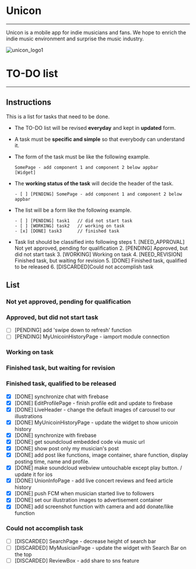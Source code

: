 # Unicon
---
Unicon is a mobile app for indie musicians and fans. We hope to enrich the indie music environment and surprise the music industry.

![unicon_logo1](https://user-images.githubusercontent.com/63365510/96539582-6020dd80-12d6-11eb-942f-0bc1c2391445.png)

# TO-DO list
---
## Instructions

This is a list for tasks that need to be done.

* The TO-DO list will be revised **everyday** and kept in **updated** form.

* A task must be **specific and simple** so that everybody can understand it.

* The form of the task must be like the following example.

      SomePage - add component 1 and component 2 below appbar
      [Widget]

* The **working status of the task** will decide the header of the task.

      - [ ] [PENDING] SomePage - add component 1 and component 2 below appbar

* The list will be a form like the following example.

      - [ ] [PENDING] task1   // did not start task
      - [ ] [WORKING] task2   // working on task
      - [x] [DONE] task3      // finished task
      
* Task list should be classified into following steps
      1. [NEED_APPROVAL] Not yet approved, pending for qualification
      2. [PENDING] Approved, but did not start task
      3. [WORKING] Working on task
      4. [NEED_REVISION] Finished task, but waiting for revision
      5. [DONE] Finished task, qualified to be released
      6. [DISCARDED]Could not accomplish task

## List

### Not yet approved, pending for qualification


### Approved, but did not start task
- [ ] [PENDING] add 'swipe down to refresh' function
- [ ] [PENDING] MyUnicoinHistoryPage - iamport module connection

### Working on task


### Finished task, but waiting for revision


### Finished task, qualified to be released
- [x] [DONE] synchronize chat with firebase
- [x] [DONE] EditProfilePage - finish profile edit and update to firebase
- [x] [DONE] LiveHeader - change the default images of carousel to our illustrations
- [x] [DONE] MyUnicoinHistoryPage - update the widget to show unicoin history
- [x] [DONE] synchronize with firebase 
- [x] [DONE] get soundcloud embedded code via music url
- [x] [DONE] show post only my musician's post
- [x] [DONE] add post like functions, image container, share function, display posting time, name and profile. 
- [x] [DONE] make soundcloud webview untouchable except play button. / update it for ios
- [x] [DONE] UnionInfoPage - add live concert reviews and feed article history 
- [x] [DONE] push FCM when musician started live to followers
- [x] [DONE] set our illustration images to advertisement container
- [x] [DONE] add screenshot function with camera and add donate/like function

### Could not accomplish task
- [ ] [DISCARDED] SearchPage - decrease height of search bar
- [ ] [DISCARDED] MyMusicianPage - update the widget with Search Bar on the top
- [ ] [DISCARDED] ReviewBox - add share to sns feature
